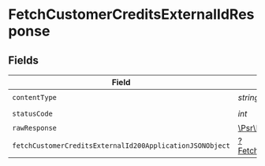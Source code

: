 # FetchCustomerCreditsExternalIdResponse


## Fields

| Field                                                                                                                            | Type                                                                                                                             | Required                                                                                                                         | Description                                                                                                                      |
| -------------------------------------------------------------------------------------------------------------------------------- | -------------------------------------------------------------------------------------------------------------------------------- | -------------------------------------------------------------------------------------------------------------------------------- | -------------------------------------------------------------------------------------------------------------------------------- |
| `contentType`                                                                                                                    | *string*                                                                                                                         | :heavy_check_mark:                                                                                                               | N/A                                                                                                                              |
| `statusCode`                                                                                                                     | *int*                                                                                                                            | :heavy_check_mark:                                                                                                               | N/A                                                                                                                              |
| `rawResponse`                                                                                                                    | [\Psr\Http\Message\ResponseInterface](https://www.php-fig.org/psr/psr-7/#33-psrhttpmessageresponseinterface)                     | :heavy_minus_sign:                                                                                                               | N/A                                                                                                                              |
| `fetchCustomerCreditsExternalId200ApplicationJSONObject`                                                                         | [?FetchCustomerCreditsExternalId200ApplicationJSON](../../models/operations/FetchCustomerCreditsExternalId200ApplicationJSON.md) | :heavy_minus_sign:                                                                                                               | OK                                                                                                                               |